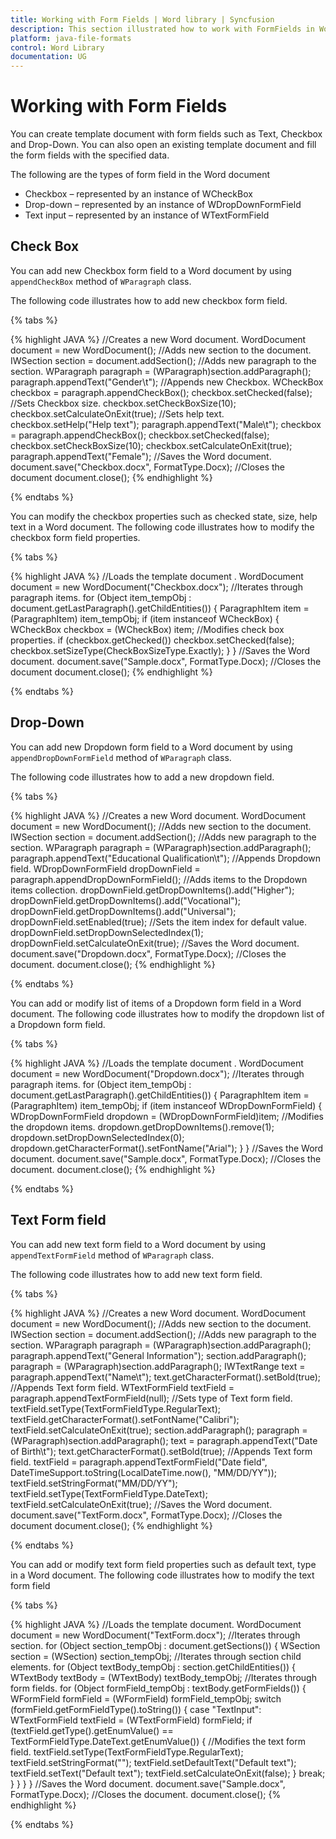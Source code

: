 ```yaml
---
title: Working with Form Fields | Word library | Syncfusion
description: This section illustrated how to work with FormFields in Word document using Syncfusion Java Word library (Essential DocIO)
platform: java-file-formats
control: Word Library
documentation: UG
---
```

# Working with Form Fields

You can create template document with form fields such as Text, Checkbox and Drop-Down. You can also open an existing template document and fill the form fields with the specified data. 

The following are the types of form field in the Word document

* Checkbox – represented by an instance of WCheckBox
* Drop-down – represented by an instance of WDropDownFormField
* Text input – represented by an instance of WTextFormField


## Check Box

You can add new Checkbox form field to a Word document by using `appendCheckBox` method of `WParagraph` class.

The following code illustrates how to add new checkbox form field.

{% tabs %}  

{% highlight JAVA %}
//Creates a new Word document.
WordDocument document = new WordDocument();
//Adds new section to the document.
IWSection section = document.addSection();
//Adds new paragraph to the section.
WParagraph paragraph = (WParagraph)section.addParagraph();
paragraph.appendText("Gender\t");
//Appends new Checkbox.
WCheckBox checkbox = paragraph.appendCheckBox();
checkbox.setChecked(false);
//Sets Checkbox size.
checkbox.setCheckBoxSize(10);
checkbox.setCalculateOnExit(true);
//Sets help text.
checkbox.setHelp("Help text");
paragraph.appendText("Male\t");
checkbox = paragraph.appendCheckBox();
checkbox.setChecked(false);
checkbox.setCheckBoxSize(10);
checkbox.setCalculateOnExit(true);
paragraph.appendText("Female");
//Saves the Word document.
document.save("Checkbox.docx", FormatType.Docx);
//Closes the document
document.close();
{% endhighlight %}

{% endtabs %}  

You can modify the checkbox properties such as checked state, size, help text in a Word document. The following code illustrates how to modify the checkbox form field properties.

{% tabs %} 

{% highlight JAVA %}
//Loads the template document .
WordDocument document = new WordDocument("Checkbox.docx");
//Iterates through paragraph items.
for (Object item_tempObj : document.getLastParagraph().getChildEntities()) 
{
	ParagraphItem item = (ParagraphItem) item_tempObj;
	if (item instanceof WCheckBox) 
	{
		WCheckBox checkbox = (WCheckBox) item;
		//Modifies check box properties.
		if (checkbox.getChecked())
			checkbox.setChecked(false);
		checkbox.setSizeType(CheckBoxSizeType.Exactly);
	}
}
//Saves the Word document.
document.save("Sample.docx", FormatType.Docx);
//Closes the document
document.close();
{% endhighlight %}

{% endtabs %}  

## Drop-Down

You can add new Dropdown form field to a Word document by using `appendDropDownFormField` method of `WParagraph` class.

The following code illustrates how to add a new dropdown field.

{% tabs %}  

{% highlight JAVA %}
//Creates a new Word document.
WordDocument document = new WordDocument();
//Adds new section to the document.
IWSection section = document.addSection();
//Adds new paragraph to the section.
WParagraph paragraph = (WParagraph)section.addParagraph();
paragraph.appendText("Educational Qualification\t");
//Appends Dropdown field.
WDropDownFormField dropDownField = paragraph.appendDropDownFormField();
//Adds items to the Dropdown items collection.
dropDownField.getDropDownItems().add("Higher");
dropDownField.getDropDownItems().add("Vocational");
dropDownField.getDropDownItems().add("Universal");
dropDownField.setEnabled(true);
//Sets the item index for default value.
dropDownField.setDropDownSelectedIndex(1);
dropDownField.setCalculateOnExit(true);
//Saves the Word document.
document.save("Dropdown.docx", FormatType.Docx);
//Closes the document.
document.close();
{% endhighlight %}

{% endtabs %}  

You can add or modify list of items of a Dropdown form field in a Word document. The following code illustrates how to modify the dropdown list of a Dropdown form field.

{% tabs %}  

{% highlight JAVA %}
//Loads the template document .
WordDocument document = new WordDocument("Dropdown.docx");
//Iterates through paragraph items.
for (Object item_tempObj : document.getLastParagraph().getChildEntities()) 
{
	ParagraphItem item = (ParagraphItem) item_tempObj;
	if (item instanceof WDropDownFormField) 
	{
		WDropDownFormField dropdown = (WDropDownFormField)item;
		//Modifies the dropdown items.
		dropdown.getDropDownItems().remove(1);
		dropdown.setDropDownSelectedIndex(0);
		dropdown.getCharacterFormat().setFontName("Arial");
	}
}
//Saves the Word document.
document.save("Sample.docx", FormatType.Docx);
//Closes the document.
document.close();
{% endhighlight %}

{% endtabs %}  

## Text Form field

You can add new text form field to a Word document by using `appendTextFormField` method of `WParagraph` class.

The following code illustrates how to add new text form field.

{% tabs %} 

{% highlight JAVA %}
//Creates a new Word document.
WordDocument document = new WordDocument();
//Adds new section to the document.
IWSection section = document.addSection();
//Adds new paragraph to the section.
WParagraph paragraph = (WParagraph)section.addParagraph();
paragraph.appendText("General Information");
section.addParagraph();
paragraph = (WParagraph)section.addParagraph();
IWTextRange text = paragraph.appendText("Name\t");
text.getCharacterFormat().setBold(true);
//Appends Text form field.
WTextFormField textField = paragraph.appendTextFormField(null);
//Sets type of Text form field.
textField.setType(TextFormFieldType.RegularText);
textField.getCharacterFormat().setFontName("Calibri");
textField.setCalculateOnExit(true);
section.addParagraph();
paragraph = (WParagraph)section.addParagraph();
text = paragraph.appendText("Date of Birth\t");
text.getCharacterFormat().setBold(true);
//Appends Text form field.
textField = paragraph.appendTextFormField("Date field", DateTimeSupport.toString(LocalDateTime.now(), "MM/DD/YY"));
textField.setStringFormat("MM/DD/YY");
textField.setType(TextFormFieldType.DateText);
textField.setCalculateOnExit(true);
//Saves the Word document.
document.save("TextForm.docx", FormatType.Docx);
//Closes the document
document.close();
{% endhighlight %}

{% endtabs %}  

You can add or modify text form field properties such as default text, type in a Word document. The following code illustrates how to modify the text form field

{% tabs %} 

{% highlight JAVA %}
//Loads the template document. 
WordDocument document = new WordDocument("TextForm.docx");
//Iterates through section.
for (Object section_tempObj : document.getSections()) 
{
	WSection section = (WSection) section_tempObj;
	//Iterates through section child elements.
	for (Object textBody_tempObj : section.getChildEntities()) 
	{
		WTextBody textBody = (WTextBody) textBody_tempObj;
		//Iterates through form fields.
		for (Object formField_tempObj : textBody.getFormFields())
		{
			WFormField formField = (WFormField) formField_tempObj;
			switch (formField.getFormFieldType().toString()) 
			{
				case "TextInput":
					WTextFormField textField = (WTextFormField) formField;
					if (textField.getType().getEnumValue() == TextFormFieldType.DateText.getEnumValue()) 
					{
						//Modifies the text form field.
						textField.setType(TextFormFieldType.RegularText);
						textField.setStringFormat("");
						textField.setDefaultText("Default text");
						textField.setText("Default text");
						textField.setCalculateOnExit(false);
					}
					break;
			}
		}
	}
}
//Saves the Word document.
document.save("Sample.docx", FormatType.Docx);
//Closes the document.
document.close();
{% endhighlight %}

{% endtabs %}
